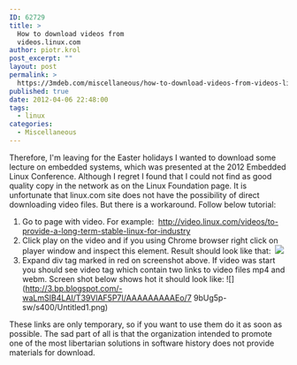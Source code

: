 ```yaml
---
ID: 62729
title: >
  How to download videos from
  videos.linux.com
author: piotr.krol
post_excerpt: ""
layout: post
permalink: >
  https://3mdeb.com/miscellaneous/how-to-download-videos-from-videos-linux-com/
published: true
date: 2012-04-06 22:48:00
tags:
  - linux
categories:
  - Miscellaneous
---
```

Therefore, I'm leaving for the Easter holidays I wanted to download some lecture on embedded systems, which was presented at the 2012 Embedded Linux Conference. Although I regret I found that I could not find as good quality copy in the network as on the Linux Foundation page. It is unfortunate that linux.com site does not have the possibility of direct downloading video files. But there is a workaround. Follow below tutorial: 
1.  Go to page with video. For example:  <http://video.linux.com/videos/to-provide-a-long-term-stable-linux-for-industry>
2.  Click play on the video and if you using Chrome browser right click on player window and inspect this element. Result should look like that:  ![][1]
3.  Expand div tag marked in red on screenshot above. If video was start you should see video tag which contain two links to video files mp4 and webm. Screen shot below shows hot it should look like: ![](http://3.bp.blogspot.com/-waLmSIB4LAI/T39VlAF5P7I/AAAAAAAAAEo/7 9bUg5p-sw/s400/Untitled1.png)

These links are only temporary, so if you want to use them do it as soon as possible. The sad part of all is that the organization intended to promote one of the most libertarian solutions in software history does not provide materials for download.

 [1]: http://1.bp.blogspot.com/-ivNLyF3IFwc/T39S_IwbntI/AAAAAAAAAEg/mVgiu6CXqhs/s400/Untitled.png